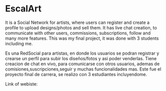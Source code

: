 # EscalArt
It is a Social Network for artists, where users can register and create a profile to upload designs/photos and sell them. It has live chat creation, to communicate with other users,
commissions, subscriptions, follow and many more features. This was my final project, it was done with 3 students including me.

Es una RedSocial para artistas, en donde los usuarios se podran registrar y crearse un perfil para subir los diseños/fotos y asi poder venderlas. Tiene creacion de chat en vivo, para comunicarse con otros usuarios,
ademas de comisiones,suscripciones,seguir y muchas funcionalidades mas. Este fue el proyecto final de carrera, se realizo con 3 estudiantes incluyendome.

Link of webiste: 

